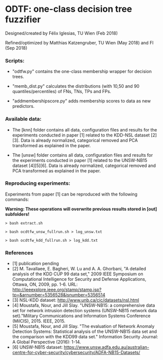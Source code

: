 # ODTF: one-class decision tree fuzzifier

Designed/created by Félix Iglesias, TU Wien (Feb 2018)

Refined/optimized by Matthias Katzengruber, TU Wien (May 2018) and FI (Sep 2018)

### Scripts:

- "odtfw.py" contains the one-class membership wrapper for decision trees.

- "memb_dist.py" calculates the distributions (with 10,50 and 90 quantiles/percentiles) of FNs, TNs, TPs and FPs.

- "addmembershipscore.py" adds membership scores to data as new predictors.


###  Available data:

- The [knn] folder contains all data, configuration files and results for the experiments conducted in paper [1] related to the KDD-NSL dataset [2][3]. Data is already normalized, categorical removed and PCA transformed as explained in the paper.

- The [unsw] folder contains all data, configuration files and results for the experiments conducted in paper [1] related to the UNSW-NB15 dataset [4][5][6]. Data is already normalized, categorical removed and PCA transformed as explained in the paper.

###  Reproducing experiments:

Experiments from paper [1] can be reproduced with the following commands: 

**Warning: These operations will overwrite previous results stored in [out] subfolders!**

```
> bash extract.sh

> bash ocdtfw_unsw_fullrun.sh > log_unsw.txt

> bash ocdtfw_kdd_fullrun.sh > log_kdd.txt
```
### References
- [1] publication pending
- [2] M. Tavallaee, E. Bagheri, W. Lu and A. A. Ghorbani, "A detailed analysis of the KDD CUP 99 data set," 2009 IEEE Symposium on Computational Intelligence for Security and Defense Applications, Ottawa, ON, 2009, pp. 1-6. URL: http://ieeexplore.ieee.org/stamp/stamp.jsp?tp=&arnumber=5356528&isnumber=5356514
- [3] NSL-KDD dataset: http://www.unb.ca/cic/datasets/nsl.html
- [4] Moustafa, Nour, and Jill Slay. "UNSW-NB15: a comprehensive data set for network intrusion detection systems (UNSW-NB15 network data set)."Military Communications and Information Systems Conference (MilCIS), 2015. IEEE, 2015.
- [5] Moustafa, Nour, and Jill Slay. "The evaluation of Network Anomaly Detection Systems: Statistical analysis of the UNSW-NB15 data set and the comparison with the KDD99 data set." Information Security Journal: A Global Perspective (2016): 1-14.
- [6] UNSW-NB15 dataset: https://www.unsw.adfa.edu.au/australian-centre-for-cyber-security/cybersecurity/ADFA-NB15-Datasets/
